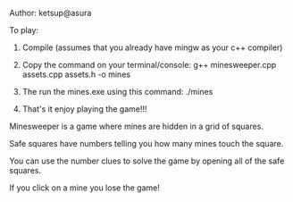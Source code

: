 Author: ketsup@asura


To play:
1. Compile (assumes that you already have mingw as your c++ compiler)

2. Copy the command on your terminal/console:  g++ minesweeper.cpp assets.cpp assets.h -o mines

3. The run the mines.exe using this command: ./mines

4. That's it enjoy playing the game!!!

Minesweeper is a game where mines are hidden in a grid of squares. 

Safe squares have numbers telling you how many mines touch the square.

You can use the number clues to solve the game by opening all of the safe squares. 

If you click on a mine you lose the game!


